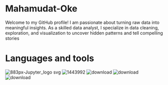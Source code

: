 # Mahamudat-Oke 
Welcome to my GitHub profile! 
I am passionate about turning raw data into meaningful insights.
As a skilled data analyst, I specialize in data cleaning, exploration, and visualization to uncover hidden patterns and tell compelling stories
# Languages and tools
![883px-Jupyter_logo svg](https://github.com/Thecodedgirl/Thecodedgirl/assets/115795381/8b75d176-01ca-4568-a8c2-583497e622c0) ![1443992](https://github.com/Thecodedgirl/Thecodedgirl/assets/115795381/860978e0-29f3-4e1f-964d-c0970228b733) ![download](https://github.com/Thecodedgirl/Thecodedgirl/assets/115795381/753dab22-fb7e-4704-9e09-4bc6ada48317) ![download](https://github.com/Thecodedgirl/Thecodedgirl/assets/115795381/ba728dd2-5b87-4659-84ef-4a52a34da69e) ![download](https://github.com/Thecodedgirl/Thecodedgirl/assets/115795381/144e6c03-4753-413e-a7ee-43abc41e7267)



